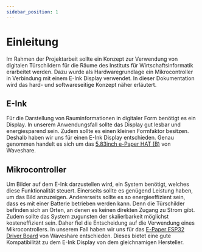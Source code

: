 ```yaml
---
sidebar_position: 1
---
```


# Einleitung
Im Rahmen der Projektarbeit sollte ein Konzept zur Verwendung von digitalen Türschildern für die Räume des Instituts für Wirtschaftsinformatik erarbeitet werden. Dazu wurde als Hardwaregrundlage ein Mikrocontroller in Verbindung mit einem E-Ink Display verwendet. In dieser Dokumentation wird das hard- und softwareseitige Konzept näher erläutert.

## E-Ink
Für die Darstellung von Rauminformationen in digitaler Form benötigt es ein Display. In unserem Anwendungsfall sollte das Display gut lesbar und energiesparend sein. Zudem sollte es einen kleinen Formfaktor besitzen. Deshalb haben wir uns für einen E-Ink Display entschieden. Genau genommen handelt es sich um das [5.83inch e-Paper HAT (B)](https://www.waveshare.com/wiki/5.83inch_e-Paper_HAT_(B)_Manual) von Waveshare. 

## Mikrocontroller
Um Bilder auf dem E-Ink darzustellen wird, ein System benötigt, welches diese Funktionalität steuert. Einerseits sollte es genügend Leistung haben, um das Bild anzuzeigen. Andererseits sollte es so energieeffizient sein, dass es mit einer Batterie betrieben werden kann. Denn die Türschilder befinden sich an Orten, an denen es keinen direkten Zugang zu Strom gibt. Zudem sollte das System zugunsten der skalierbarkeit möglichst kosteneffizient sein. Daher fiel die Entscheidung auf die Verwendung eines Mikrocontrollers. In unserem Fall haben wir uns für das [E-Paper ESP32 Driver Board](https://www.waveshare.com/wiki/E-Paper_ESP32_Driver_Board) von Waveshare entschieden. Dieses bietet eine gute Kompatibilität zu dem E-Ink Display von dem gleichnamigen Hersteller.




